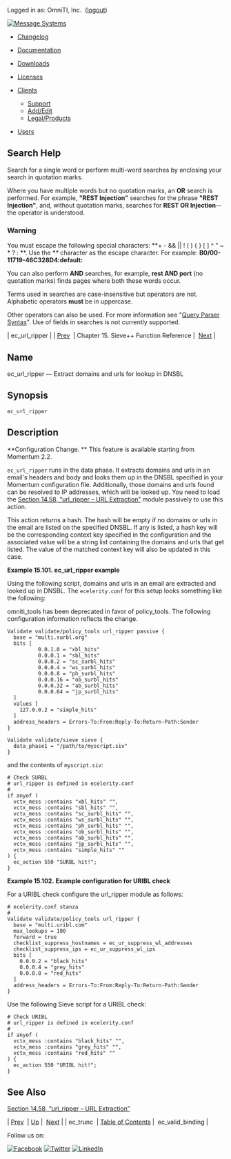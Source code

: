 Logged in as: OmniTI, Inc.  ([logout](https://support.messagesystems.com/logout.php))

[![Message Systems](https://support.messagesystems.com/images/ms-white205.png)](https://support.messagesystems.com/start.php) 

*   [Changelog](https://support.messagesystems.com/start.php?show=changelog)
*   [Documentation](https://support.messagesystems.com/docs/)
*   [Downloads](https://support.messagesystems.com/start.php)

*   [Licenses](https://support.messagesystems.com/license_summary.php)
*   <a href="">Clients</a>
    *   [Support](https://support.messagesystems.com/cs.php)
    *   [Add/Edit](https://support.messagesystems.com/edit_client.php)
    *   [Legal/Products](https://support.messagesystems.com/edit_products.php)
*   [Users](https://support.messagesystems.com/edit_customer.php)

## Search Help

Search for a single word or perform multi-word searches by enclosing your search in quotation marks.

Where you have multiple words but no quotation marks, an **OR** search is performed. For example, **"REST Injection"** searches for the phrase **"REST Injection"**, and, without quotation marks, searches for **REST OR Injection**--the operator is understood.

### Warning

You must escape the following special characters: **+ - && || ! ( ) { } [ ] ^ " ~ * ? : \**. Use the **\** character as the escape character. For example: **B0/00-11719-46C328D4\:default\:**

You can also perform **AND** searches, for example, **rest AND port** (no quotation marks) finds pages where both these words occur.

Terms used in searches are case-insensitive but operators are not. Alphabetic operators **must** be in uppercase.

Other operators can also be used. For more information see "[Query Parser Syntax](https://lucene.apache.org/core/old_versioned_docs/versions/3_0_0/queryparsersyntax.html)". Use of fields in searches is not currently supported.

| ec_url_ripper |
| [Prev](sieve.ref.ec_trunc.php)  | Chapter 15. Sieve++ Function Reference |  [Next](sieve.ref.ec_valid_binding.php) |

<a name="sieve.ref.ec_url_ripper"></a>
## Name

ec_url_ripper — Extract domains and urls for lookup in DNSBL

## Synopsis

`ec_url_ripper`

<a name="idp15495024"></a>
## Description

**Configuration Change. ** This feature is available starting from Momentum 2.2.

`ec_url_ripper` runs in the data phase. It extracts domains and urls in an email's headers and body and looks them up in the DNSBL specified in your Momentum configuration file. Additionally, those domains and urls found can be resolved to IP addresses, which will be looked up. You need to load the [Section 14.58, “url_ripper – URL Extraction”](modules.url_ripper.php "14.58. url_ripper – URL Extraction") module passively to use this action.

This action returns a hash. The hash will be empty if no domains or urls in the email are listed on the specified DNSBL. If any is listed, a hash key will be the corresponding context key specified in the configuration and the associated value will be a string list containing the domains and urls that get listed. The value of the matched context key will also be updated in this case.

<a name="example.ec_url_ripper"></a>

**Example 15.101. ec_url_ripper example**

Using the following script, domains and urls in an email are extracted and looked up in DNSBL. The `ecelerity.conf` for this setup looks something like the following:

omniti_tools has been deprecated in favor of policy_tools. The following configuration information reflects the change.

```
Validate validate/policy_tools url_ripper passive {
  base = "multi.surbl.org"
  bits [
          0.0.1.0 = "xbl_hits"
          0.0.0.1 = "sbl_hits"
          0.0.0.2 = "sc_surbl_hits"
          0.0.0.4 = "ws_surbl_hits"
          0.0.0.8 = "ph_surbl_hits"
          0.0.0.16 = "ob_surbl_hits"
          0.0.0.32 = "ab_surbl_hits"
          0.0.0.64 = "jp_surbl_hits"
  ]
  values [
    127.0.0.2 = "simple_hits"
  ]
  address_headers = Errors-To:From:Reply-To:Return-Path:Sender
}

Validate validate/sieve sieve {
  data_phase1 = "/path/to/myscript.siv"
}
```

and the contents of `myscript.siv`:

```
# Check SURBL
# url_ripper is defined in ecelerity.conf
#
if anyof (
  vctx_mess :contains "xbl_hits" "",
  vctx_mess :contains "sbl_hits" "",
  vctx_mess :contains "sc_surbl_hits" "",
  vctx_mess :contains "ws_surbl_hits" "",
  vctx_mess :contains "ph_surbl_hits" "",
  vctx_mess :contains "ob_surbl_hits" "",
  vctx_mess :contains "ab_surbl_hits" "",
  vctx_mess :contains "jp_surbl_hits" "",
  vctx_mess :contains "simple_hits" ""
) {
  ec_action 550 "SURBL hit!";
}
```

<a name="idp15508384"></a>

**Example 15.102. Example configuration for URIBL check**

For a URIBL check configure the url_ripper module as follows:

```
# ecelerity.conf stanza
#
Validate validate/policy_tools url_ripper {
  base = "multi.uribl.com"
  max_lookups = 100
  forward = true
  checklist_suppress_hostnames = ec_ur_suppress_wl_addresses
  checklist_suppress_ips = ec_ur_suppress_wl_ips
  bits [
    0.0.0.2 = "black_hits"
    0.0.0.4 = "grey_hits"
    0.0.0.8 = "red_hits"
  ]
  address_headers = Errors-To:From:Reply-To:Return-Path:Sender
}
```

Use the following Sieve script for a URIBL check:

```
# Check URIBL
# url_ripper is defined in ecelerity.conf
#
if anyof (
  vctx_mess :contains "black_hits" "",
  vctx_mess :contains "grey_hits" "",
  vctx_mess :contains "red_hits" ""
) {
  ec_action 550 "URIBL hit!";
}
```

<a name="idp15512624"></a>
## See Also

[Section 14.58, “url_ripper – URL Extraction”](modules.url_ripper.php "14.58. url_ripper – URL Extraction")

| [Prev](sieve.ref.ec_trunc.php)  | [Up](sieve.ref.php) |  [Next](sieve.ref.ec_valid_binding.php) |
| ec_trunc  | [Table of Contents](index.php) |  ec_valid_binding |

Follow us on:

[![Facebook](https://support.messagesystems.com/images/icon-facebook.png)](http://www.facebook.com/messagesystems) [![Twitter](https://support.messagesystems.com/images/icon-twitter.png)](http://twitter.com/#!/MessageSystems) [![LinkedIn](https://support.messagesystems.com/images/icon-linkedin.png)](http://www.linkedin.com/company/message-systems)